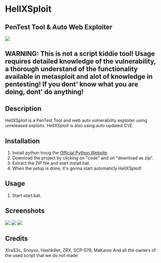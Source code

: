 # HellXSploit
## PenTest Tool & Auto Web Exploiter
<img src="https://media.discordapp.net/attachments/1049878112235687936/1061373094285025330/logo.png"></img>

## WARNING: This is not a script kiddie tool! Usage requires detailed knowledge of the vulnerability, a thorough understand of the functionality available in metasploit and alot of knowledge in pentesting! If you dont' know what you are doing, dont' do anything!

## Description
HellXSploit is a PenTest Tool and web auto vulnerability exploiter using unreleased exploits.
HellXSploit is also using auto updated CVE

## Installation
1. Install python troug the [Official Python Website](https://python.org "Official Python Website").
1. Download the project by clicking on "code" and on "download as zip".
1. Extract the ZIP file and start install.bat.
1. When the setup is done, it's gonna start automaticly HellXSploit!

## Usage
1. Start start.bat.

## Screenshots
<img src="https://media.discordapp.net/attachments/1049878112235687936/1061374566879997972/image.png?width=960&height=502"></a>
<img src="https://media.discordapp.net/attachments/1049878112235687936/1061375164681552082/image.png?width=960&height=499"></img>
<img src="https://media.discordapp.net/attachments/1049878112235687936/1061375515686097028/image.png?width=960&height=500"></img>

## Credits

XiraS3c, Snoyxo, Hashkiller, ZRX, SCP-079, MaKarov
And all the owners of the used script that we do not made
